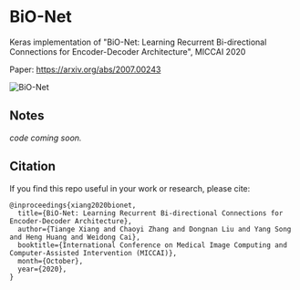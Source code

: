 # BiO-Net
Keras implementation of "BiO-Net: Learning Recurrent Bi-directional Connections for Encoder-Decoder Architecture", MICCAI 2020

Paper: https://arxiv.org/abs/2007.00243

![BiO-Net](./images/network.png)

## Notes

*code coming soon.*

## Citation

If you find this repo useful in your work or research, please cite:

```
@inproceedings{xiang2020bionet,
  title={BiO-Net: Learning Recurrent Bi-directional Connections for Encoder-Decoder Architecture},
  author={Tiange Xiang and Chaoyi Zhang and Dongnan Liu and Yang Song and Heng Huang and Weidong Cai},
  booktitle={International Conference on Medical Image Computing and Computer-Assisted Intervention (MICCAI)},
  month={October},
  year={2020},
}
```


